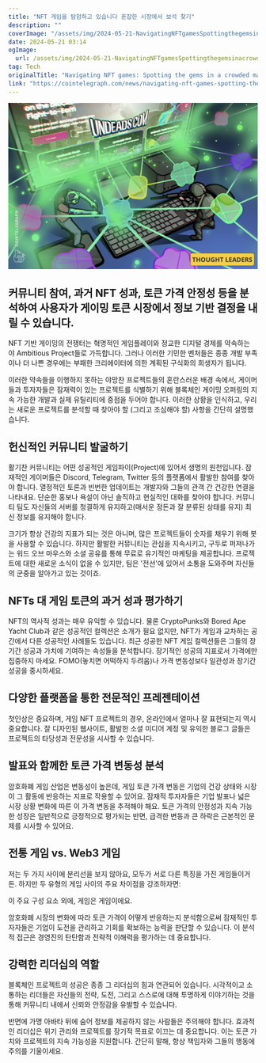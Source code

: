 ```yaml
---
title: "NFT 게임을 탐험하고 있습니다 혼잡한 시장에서 보석 찾기"
description: ""
coverImage: "/assets/img/2024-05-21-NavigatingNFTgamesSpottingthegemsinacrowdedmarket_thumbnail.png"
date: 2024-05-21 03:14
ogImage: 
  url: /assets/img/2024-05-21-NavigatingNFTgamesSpottingthegemsinacrowdedmarket_thumbnail.png
tag: Tech
originalTitle: "Navigating NFT games: Spotting the gems in a crowded market"
link: "https://cointelegraph.com/news/navigating-nft-games-spotting-the-gems-in-a-crowded-market"
---
```



![2024-05-21-NavigatingNFTgamesSpottingthegemsinacrowdedmarket_thumbnail.png](/assets/img/2024-05-21-NavigatingNFTgamesSpottingthegemsinacrowdedmarket_thumbnail.png)

## 커뮤니티 참여, 과거 NFT 성과, 토큰 가격 안정성 등을 분석하여 사용자가 게이밍 토큰 시장에서 정보 기반 결정을 내릴 수 있습니다.

NFT 기반 게이밍의 전쟁터는 혁명적인 게임플레이와 정교한 디지털 경제를 약속하는 야 Ambitious Project들로 가득합니다. 그러나 이러한 기민한 벤처들은 종종 개발 부족이나 더 나쁜 경우에는 부패한 크리에이터에 의한 계획된 구식화의 희생자가 됩니다.

이러한 약속들을 이행하지 못하는 야망찬 프로젝트들의 혼란스러운 배경 속에서, 게이머들과 투자자들은 잠재력이 있는 프로젝트를 식별하기 위해 블록체인 게이밍 오퍼링의 지속 가능한 개발과 실제 유틸리티에 중점을 두어야 합니다. 이러한 상황을 인식하고, 우리는 새로운 프로젝트를 분석할 때 찾아야 할 (그리고 조심해야 할) 사항을 간단히 설명했습니다.

<div class="content-ad"></div>

## 헌신적인 커뮤니티 발굴하기

활기찬 커뮤니티는 어떤 성공적인 게임파이(Project)에 있어서 생명의 원천입니다. 잠재적인 게이머들은 Discord, Telegram, Twitter 등의 플랫폼에서 활발한 참여를 찾아야 합니다. 열정적인 토론과 빈번한 업데이트는 개발자와 그들의 관객 간 건강한 연결을 나타내요. 단순한 홍보나 욕설이 아닌 솔직하고 현실적인 대화를 찾아야 합니다. 커뮤니티 팀도 자신들의 서버를 청결하게 유지하고(매서운 정돈과 잘 분류된 상태를 유지) 최신 정보를 유지해야 합니다.

크기가 항상 건강의 지표가 되는 것은 아니며, 많은 프로젝트들이 숫자를 채우기 위해 봇을 사용할 수 있습니다. 하지만 활발한 커뮤니티는 관심을 지속시키고, 구두로 퍼져나가는 워드 오브 마우스와 소셜 공유를 통해 무료로 유기적인 마케팅을 제공합니다. 프로젝트에 대한 새로운 소식이 없을 수 있지만, 팀은 '전선'에 있어서 소통을 도와주며 자신들의 군중을 알아가고 있는 것이죠.

## NFTs 대 게임 토큰의 과거 성과 평가하기

<div class="content-ad"></div>

NFT의 역사적 성과는 매우 유익할 수 있습니다. 물론 CryptoPunks와 Bored Ape Yacht Club과 같은 성공적인 컬렉션은 소개가 필요 없지만, NFT가 게임과 교차하는 공간에서 다른 성공적인 사례들도 있습니다. 최근 성공한 NFT 게임 컬렉션들은 그들의 장기간 성공과 가치에 기여하는 속성들을 분석합니다. 장기적인 성공의 지표로서 가격에만 집중하지 마세요. FOMO(놓치면 어떡하지 두려움)나 가격 변동성보다 일관성과 장기간 성공을 중시하세요.

## 다양한 플랫폼을 통한 전문적인 프레젠테이션

첫인상은 중요하며, 게임 NFT 프로젝트의 경우, 온라인에서 얼마나 잘 표현되는지 역시 중요합니다. 잘 디자인된 웹사이트, 활발한 소셜 미디어 계정 및 유익한 블로그 글들은 프로젝트의 타당성과 전문성을 시사할 수 있습니다.

## 발표와 함께한 토큰 가격 변동성 분석

<div class="content-ad"></div>

암호화폐 게임 산업은 변동성이 높은데, 게임 토큰 가격 변동은 기업의 건강 상태와 시장이 그 활동에 반응하는 지표로 작용할 수 있어요. 잠재적 투자자들은 기업 발표나 넓은 시장 상황 변화에 따른 이 가격 변동을 추적해야 해요. 토큰 가격의 안정성과 지속 가능한 성장은 일반적으로 긍정적으로 평가되는 반면, 급격한 변동과 큰 하락은 근본적인 문제를 시사할 수 있어요.

## 전통 게임 vs. Web3 게임

저는 두 가지 사이에 분리선을 보지 않아요, 모두가 서로 다른 특징을 가진 게임들이거든. 하지만 두 유형의 게임 사이의 주요 차이점을 강조하자면:

이 주요 구성 요소 외에, 게임은 게임이에요.

<div class="content-ad"></div>

암호화폐 시장의 변화에 따라 토큰 가격이 어떻게 반응하는지 분석함으로써 잠재적인 투자자들은 기업이 도전을 관리하고 기회를 확보하는 능력을 판단할 수 있습니다. 이 분석적 접근은 경영진의 탄탄함과 전략적 이해력을 평가하는 데 중요합니다.

## 강력한 리더십의 역할

블록체인 프로젝트의 성공은 종종 그 리더십의 힘과 연관되어 있습니다. 시각적이고 소통하는 리더들은 자신들의 전략, 도전, 그리고 스스로에 대해 투명하게 이야기하는 것을 통해 커뮤니티 내에서 신뢰와 안정감을 유발할 수 있습니다.

반면에 가명 아바타 뒤에 숨어 정보를 제공하지 않는 사람들은 주의해야 합니다. 효과적인 리더십은 위기 관리와 프로젝트를 장기적 목표로 이끄는 데 중요합니다. 이는 토큰 가치와 프로젝트의 지속 가능성을 지원합니다. 간단히 말해, 항상 책임자와 그들의 행동에 주의를 기울이세요.